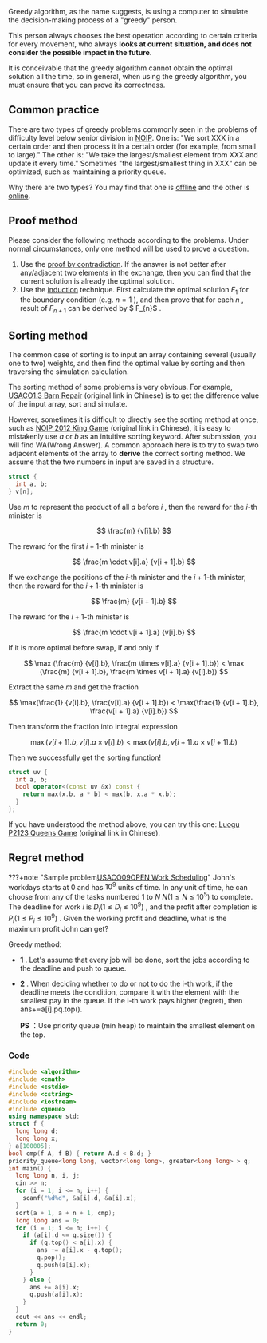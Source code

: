 Greedy algorithm, as the name suggests, is using a computer to simulate the decision-making process of a "greedy" person.

This person always chooses the best operation according to certain criteria for every movement, who always **looks at current situation, and does not consider the possible impact in the future**.

It is conceivable that the greedy algorithm cannot obtain the optimal solution all the time, so in general, when using the greedy algorithm, you must ensure that you can prove its correctness.

## Common practice

There are two types of greedy problems commonly seen in the problems of difficulty level below senior division in [NOIP](https://en.wikipedia.org/wiki/National_Olympiad_in_Informatics). One is: "We sort XXX in a certain order and then process it in a certain order (for example, from small to large)." The other is: "We take the largest/smallest element from XXX and update it every time." Sometimes "the largest/smallest thing in XXX" can be optimized, such as maintaining a priority queue.

Why there are two types? You may find that one is [offline](https://en.wikipedia.org/wiki/Online_algorithm#:~:text=In%20contrast%2C%20an%20offline%20algorithm,developed%20is%20called%20online%20optimization.) and the other is [online](https://en.wikipedia.org/wiki/Online_algorithm).

## Proof method

Please consider the following methods according to the problems. Under normal circumstances, only one method will be used to prove a question.

1. Use the [proof by contradiction](https://en.wikipedia.org/wiki/Proof_by_contradiction). If the answer is not better after any/adjacent two elements in the exchange, then you can find that the current solution is already the optimal solution.
2. Use the [induction](https://en.wikipedia.org/wiki/Mathematical_induction) technique. First calculate the optimal solution $F_1$ for the boundary condition (e.g. $n = 1$ ), and then prove that for each $n$ , result of $F_{n+1}$ can be derived by $ F_{n}$ .

## Sorting method

The common case of sorting is to input an array containing several (usually one to two) weights, and then find the optimal value by sorting and then traversing the simulation calculation.

The sorting method of some problems is very obvious. For example, [USACO1.3 Barn Repair](https://www.luogu.com.cn/problem/P1209) (original link in Chinese) is to get the difference value of the input array, sort and simulate.

However, sometimes it is difficult to directly see the sorting method at once, such as [NOIP 2012 King Game](https://vijos.org/p/1779) (original link in Chinese), it is easy to mistakenly use $a$ or $b$ as an intuitive sorting keyword. After submission, you will find WA(Wrong Answer). A common approach here is to try to swap two adjacent elements of the array to **derive** the correct sorting method. We assume that the two numbers in input are saved in a structure.

```cpp
struct {
  int a, b;
} v[n];
```

Use $m$ to represent the product of all $a$ before $i$ , then the reward for the $i$-th minister is

$$
\frac{m} {v[i].b}
$$

The reward for the first $i + 1$-th minister is

$$
\frac{m \cdot v[i].a} {v[i + 1].b}
$$

If we exchange the positions of the $i$-th minister and the $i + 1$-th minister, then the reward for the $i + 1$-th minister is

$$
\frac{m} {v[i + 1].b}
$$

The reward for the $i + 1$-th minister is

$$
\frac{m \cdot v[i + 1].a} {v[i].b}
$$

If it is more optimal before swap, if and only if

$$
\max (\frac{m} {v[i].b}, \frac{m \times v[i].a} {v[i + 1].b})  < \max (\frac{m} {v[i + 1].b}, \frac{m \times v[i + 1].a} {v[i].b})
$$

Extract the same $m$ and get the fraction

$$
\max(\frac{1} {v[i].b}, \frac{v[i].a} {v[i + 1].b}) < \max(\frac{1} {v[i + 1].b}, \frac{v[i + 1].a} {v[i].b})
$$

Then transform the fraction into integral expression

$$
\max(v[i + 1].b, v[i].a \times v[i].b) < \max(v[i].b, v[i + 1].a \times v[i + 1].b)
$$

Then we successfully get the sorting function!

```cpp
struct uv {
  int a, b;
  bool operator<(const uv &x) const {
    return max(x.b, a * b) < max(b, x.a * x.b);
  }
};
```

If you have understood the method above, you can try this one: [Luogu P2123 Queens Game](https://www.luogu.com.cn/problem/P2123) (original link in Chinese).

## Regret method

???+note "Sample problem[USACO09OPEN Work Scheduling](https://www.luogu.com.cn/problem/P2949)"
    John's workdays starts at $0$ and has $10^9$ units of time. In any unit of time, he can choose from any of the tasks numbered $1$ to $N$ $N(1 \leq N \leq 10^5)$ to complete. The deadline for work $i$ is $D_i(1 \leq D_i \leq 10^9)$ , and the profit after completion is $P_i( 1\leq P_i\leq 10^9 )$ . Given the working profit and deadline, what is the maximum profit John can get?

Greedy method:

-    **1** . Let's assume that every job will be done, sort the jobs according to the deadline and push to queue.
-    **2** . When deciding whether to do or not to do the i-th work, if the deadline meets the condition, compare it with the element with the smallest pay in the queue. If the i-th work pays higher (regret), then ans+=a[i].pq.top().

     **PS** ：Use priority queue (min heap) to maintain the smallest element on the top.

### Code

```cpp
#include <algorithm>
#include <cmath>
#include <cstdio>
#include <cstring>
#include <iostream>
#include <queue>
using namespace std;
struct f {
  long long d;
  long long x;
} a[100005];
bool cmp(f A, f B) { return A.d < B.d; }
priority_queue<long long, vector<long long>, greater<long long> > q;
int main() {
  long long n, i, j;
  cin >> n;
  for (i = 1; i <= n; i++) {
    scanf("%d%d", &a[i].d, &a[i].x);
  }
  sort(a + 1, a + n + 1, cmp);
  long long ans = 0;
  for (i = 1; i <= n; i++) {
    if (a[i].d <= q.size()) {
      if (q.top() < a[i].x) {
        ans += a[i].x - q.top();
        q.pop();
        q.push(a[i].x);
      }
    } else {
      ans += a[i].x;
      q.push(a[i].x);
    }
  }
  cout << ans << endl;
  return 0;
}
```
